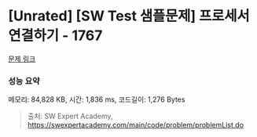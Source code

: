 # [Unrated] [SW Test 샘플문제] 프로세서 연결하기 - 1767 

[문제 링크](https://swexpertacademy.com/main/code/problem/problemDetail.do?contestProbId=AV4suNtaXFEDFAUf) 

### 성능 요약

메모리: 84,828 KB, 시간: 1,836 ms, 코드길이: 1,276 Bytes



> 출처: SW Expert Academy, https://swexpertacademy.com/main/code/problem/problemList.do